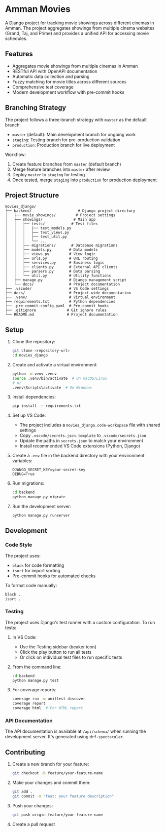 # Amman Movies

A Django project for tracking movie showings across different cinemas in Amman. The project aggregates showings from multiple cinema websites (Grand, Taj, and Prime) and provides a unified API for accessing movie schedules.

## Features

- Aggregates movie showings from multiple cinemas in Amman
- RESTful API with OpenAPI documentation
- Automatic data collection and parsing
- Fuzzy matching for movie titles across different sources
- Comprehensive test coverage
- Modern development workflow with pre-commit hooks

## Branching Strategy

The project follows a three-branch strategy with `master` as the default branch:

- `master` (default): Main development branch for ongoing work
- `staging`: Testing branch for pre-production validation
- `production`: Production branch for live deployment

Workflow:

1. Create feature branches from `master` (default branch)
2. Merge feature branches into `master` after review
3. Deploy `master` to `staging` for testing
4. Once tested, merge `staging` into `production` for production deployment

## Project Structure

```
movies_django/
├── backend/                     # Django project directory
│   ├── movie_showings/         # Project settings
│   ├── showings/              # Main app
│   │   ├── tests/            # Test files
│   │   │   ├── test_models.py
│   │   │   ├── test_views.py
│   │   │   ├── test_util.py
│   │   │   └── ...
│   │   ├── migrations/       # Database migrations
│   │   ├── models.py        # Data models
│   │   ├── views.py         # View logic
│   │   ├── urls.py          # URL routing
│   │   ├── services.py      # Business logic
│   │   ├── clients.py       # External API clients
│   │   ├── parsers.py       # Data parsing
│   │   └── util.py          # Utility functions
│   ├── manage.py            # Django management script
│   └── docs/                # Project documentation
├── .vscode/                 # VS Code settings
├── docs/                    # Project-wide documentation
├── .venv/                   # Virtual environment
├── requirements.txt         # Python dependencies
├── .pre-commit-config.yaml  # Pre-commit hooks
├── .gitignore              # Git ignore rules
└── README.md               # Project documentation
```

## Setup

1. Clone the repository:

   ```bash
   git clone <repository-url>
   cd movies_django
   ```

2. Create and activate a virtual environment:

   ```bash
   python -m venv .venv
   source .venv/bin/activate  # On macOS/Linux
   # or
   .venv\Scripts\activate  # On Windows
   ```

3. Install dependencies:

   ```bash
   pip install -r requirements.txt
   ```

4. Set up VS Code:

   - The project includes a `movies_django.code-workspace` file with shared settings
   - Copy `.vscode/secrets.json.template` to `.vscode/secrets.json`
   - Update the paths in `secrets.json` to match your environment
   - Install recommended VS Code extensions (Python, Django)

5. Create a `.env` file in the backend directory with your environment variables:

   ```
   DJANGO_SECRET_KEY=your-secret-key
   DEBUG=True
   ```

6. Run migrations:

   ```bash
   cd backend
   python manage.py migrate
   ```

7. Run the development server:
   ```bash
   python manage.py runserver
   ```

## Development

### Code Style

The project uses:

- `black` for code formatting
- `isort` for import sorting
- Pre-commit hooks for automated checks

To format code manually:

```bash
black .
isort .
```

### Testing

The project uses Django's test runner with a custom configuration. To run tests:

1. In VS Code:

   - Use the Testing sidebar (beaker icon)
   - Click the play button to run all tests
   - Or click on individual test files to run specific tests

2. From the command line:

   ```bash
   cd backend
   python manage.py test
   ```

3. For coverage reports:
   ```bash
   coverage run -m unittest discover
   coverage report
   coverage html  # For HTML report
   ```

### API Documentation

The API documentation is available at `/api/schema/` when running the development server. It's generated using `drf-spectacular`.

## Contributing

1. Create a new branch for your feature:

   ```bash
   git checkout -b feature/your-feature-name
   ```

2. Make your changes and commit them:

   ```bash
   git add .
   git commit -m "feat: your feature description"
   ```

3. Push your changes:

   ```bash
   git push origin feature/your-feature-name
   ```

4. Create a pull request
